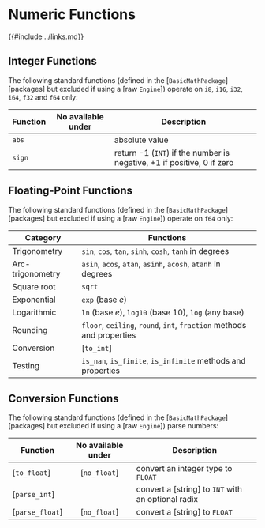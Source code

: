 Numeric Functions
================

{{#include ../links.md}}

Integer Functions
----------------

The following standard functions (defined in the [`BasicMathPackage`][packages] but excluded if using a [raw `Engine`])
operate on `i8`, `i16`, `i32`, `i64`, `f32` and `f64` only:

| Function | No available under | Description                                                            |
| -------- | :----------------: | ---------------------------------------------------------------------- |
| `abs`    |                    | absolute value                                                         |
| `sign`   |                    | return -1 (`INT`) if the number is negative, +1 if positive, 0 if zero |


Floating-Point Functions
-----------------------

The following standard functions (defined in the [`BasicMathPackage`][packages] but excluded if using a [raw `Engine`])
operate on `f64` only:

| Category         | Functions                                                             |
| ---------------- | --------------------------------------------------------------------- |
| Trigonometry     | `sin`, `cos`, `tan`, `sinh`, `cosh`, `tanh` in degrees                |
| Arc-trigonometry | `asin`, `acos`, `atan`, `asinh`, `acosh`, `atanh` in degrees          |
| Square root      | `sqrt`                                                                |
| Exponential      | `exp` (base _e_)                                                      |
| Logarithmic      | `ln` (base _e_), `log10` (base 10), `log` (any base)                  |
| Rounding         | `floor`, `ceiling`, `round`, `int`, `fraction` methods and properties |
| Conversion       | [`to_int`]                                                            |
| Testing          | `is_nan`, `is_finite`, `is_infinite` methods and properties           |


Conversion Functions
-------------------

The following standard functions (defined in the [`BasicMathPackage`][packages] but excluded if using a [raw `Engine`])
parse numbers:

| Function        | No available under | Description                                        |
| --------------- | :----------------: | -------------------------------------------------- |
| [`to_float`]    |    [`no_float`]    | convert an integer type to `FLOAT`                 |
| [`parse_int`]   |                    | convert a [string] to `INT` with an optional radix |
| [`parse_float`] |    [`no_float`]    | convert a [string] to `FLOAT`                      |
